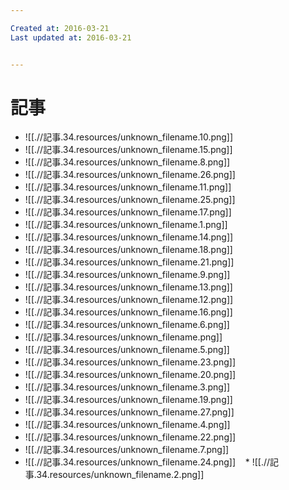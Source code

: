 ```yaml
---

Created at: 2016-03-21
Last updated at: 2016-03-21


---
```


# 記事


* ![[.//記事.34.resources/unknown_filename.10.png]]
* ![[.//記事.34.resources/unknown_filename.15.png]]
* ![[.//記事.34.resources/unknown_filename.8.png]]
* ![[.//記事.34.resources/unknown_filename.26.png]]
* ![[.//記事.34.resources/unknown_filename.11.png]]
* ![[.//記事.34.resources/unknown_filename.25.png]]
* ![[.//記事.34.resources/unknown_filename.17.png]]
* ![[.//記事.34.resources/unknown_filename.1.png]]
* ![[.//記事.34.resources/unknown_filename.14.png]]
* ![[.//記事.34.resources/unknown_filename.18.png]]
* ![[.//記事.34.resources/unknown_filename.21.png]]
* ![[.//記事.34.resources/unknown_filename.9.png]]
* ![[.//記事.34.resources/unknown_filename.13.png]]
* ![[.//記事.34.resources/unknown_filename.12.png]]
* ![[.//記事.34.resources/unknown_filename.16.png]]
* ![[.//記事.34.resources/unknown_filename.6.png]]
* ![[.//記事.34.resources/unknown_filename.png]]
* ![[.//記事.34.resources/unknown_filename.5.png]]
* ![[.//記事.34.resources/unknown_filename.23.png]]
* ![[.//記事.34.resources/unknown_filename.20.png]]
* ![[.//記事.34.resources/unknown_filename.3.png]]
* ![[.//記事.34.resources/unknown_filename.19.png]]
* ![[.//記事.34.resources/unknown_filename.27.png]]
* ![[.//記事.34.resources/unknown_filename.4.png]]
* ![[.//記事.34.resources/unknown_filename.22.png]]
* ![[.//記事.34.resources/unknown_filename.7.png]]
* ![[.//記事.34.resources/unknown_filename.24.png]]
   * ![[.//記事.34.resources/unknown_filename.2.png]]

